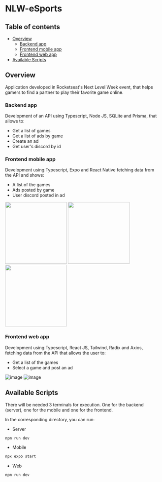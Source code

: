 # NLW-eSports

## Table of contents

- [Overview](#overview)
  - [Backend app](#backend-app)
  - [Frontend mobile app](#frontend-mobile-app)
  - [Frontend web app](#frontend-web-app)
 - [Available Scripts](#available-scripts)
  
## Overview

Application developed in Rocketseat's Next Level Week event, that helps gamers to find a partner to play their favorite game online.

 ### Backend app
 
Development of an API using Typescript, Node JS, SQLite and Prisma, that allows to:
- Get a list of games
- Get a list of ads by game
- Create an ad
- Get user's discord by id

 ### Frontend mobile app

Development using Typescript, Expo and React Native fetching data from the API and shows:
  - A list of the games
  - Ads posted by game
  - User discord posted in ad
  
  <img src="https://user-images.githubusercontent.com/91629999/192654683-cb3ab6a3-e794-4b46-9a32-0b882796e927.jpeg" width="200"/> <img src="https://user-images.githubusercontent.com/91629999/192654758-fd7c8d24-4bd9-49d8-b05c-2e8e034af7fa.jpeg" width="200"/>  <img src="https://user-images.githubusercontent.com/91629999/192654813-0492cd9f-1522-4b4a-b865-715dba89146c.jpeg" width="200"/>


 ### Frontend web app
 
Development using Typescript, React JS, Tailwind, Radix and Axios, fetching data from the API that allows the user to:
  - Get a list of the games
  - Select a game and post an ad
  
  ![image](https://user-images.githubusercontent.com/91629999/192654952-084e4672-b9ec-480c-bf09-4863ffd50d75.png)
  ![image](https://user-images.githubusercontent.com/91629999/192654993-930a4030-b04e-4b84-9732-34f1ecc86180.png)

## Available Scripts

There will be needed 3 terminals for execution. One for the backend (server), one for the mobile and one for the frontend.

In the corresponding directory, you can run:

   - Server
   ```sh
   npm run dev
   ```
   
   - Mobile
   ```sh
   npx expo start
   ```
   
   - Web
   ```sh
   npm run dev
   ```



  




